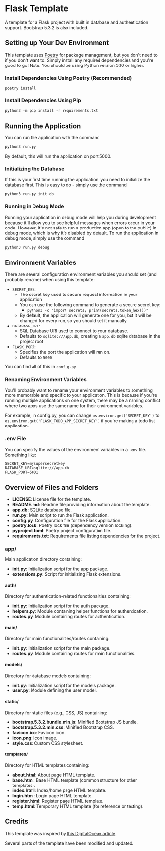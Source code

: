 # Flask Template

A template for a Flask project with built in database and authentication support. Bootstrap 5.3.2 is also included.

## Setting up Your Dev Environment

This template uses [Poetry](https://python-poetry.org/) for package management, but you don't need to if you don't want to. Simply install any required dependencies and you're good to go! Note: You should be using Python version 3.10 or higher.

### Install Dependencies Using Poetry (Recommended)

```
poetry install
```

### Install Dependencies Using Pip

```
python3 -m pip install -r requirements.txt
```

## Running the Application

You can run the application with the command 

```sh
python3 run.py
```

By default, this will run the application on port 5000.

### Initializing the Database

If this is your first time running the application, you need to initialize the database first. This is easy to do - simply use the command

```sh
python3 run.py init_db
```

### Running in Debug Mode

Running your application in debug mode will help you during development because it'll allow you to see helpful messages when errors occur in your code. However, it's not safe to run a production app (open to the public) in debug mode, which is why it's disabled by default. To run the application in debug mode, simply use the command

```sh
python3 run.py debug
```

## Environment Variables

There are several configuration environment variables you should set (and probably rename) when using this template:

- `SECRET_KEY`:
    - The secret key used to secure request information in your application
    - You can use the following command to generate a secure secret key:
        - `python3 -c "import secrets; print(secrets.token_hex())"`
    - By default, the application will generate one for you, but it will be changed for every run, so you should set it manually
- `DATABASE_URI`:
    - SQL Database URI used to connect to your database.
    - Defaults to `sqlite:///app.db`, creating a `app.db` sqlite database in the project root
- `FLASK_PORT`:
    - Specifies the port the application will run on.
    - Defaults to `5000`

You can find all of this in `config.py`

### Renaming Environment Variables

You'll probably want to rename your environment variables to something more memorable and specific to your application. This is because if you're running multiple applications on one system, there may be a naming conflict where two apps use the same name for their environment variables.

For example, in config.py, you can change `os.environ.get('SECRET_KEY')` to `os.environ.get('FLASK_TODO_APP_SECRET_KEY')` if you're making a todo list application.

### .env File

You can specify the values of the environment variables in a `.env` file. Something like:

```
SECRET_KEY=mysupersecretkey
DATABASE_URI=sqlite:///app.db
FLASK_PORT=5001
```

## Overview of Files and Folders

- **LICENSE**: License file for the template.
- **README.md**: Readme file providing information about the template.
- **app.db**: SQLite database file.
- **run.py**: Main script to run the Flask application.
- **config.py**: Configuration file for the Flask application.
- **poetry.lock**: Poetry lock file (dependency version locking).
- **pyproject.toml**: Poetry project configuration file.
- **requirements.txt**: Requirements file listing dependencies for the project.

### app/
Main application directory containing:
- **__init__.py**: Initialization script for the app package.
- **extensions.py**: Script for initializing Flask extensions.
  
#### auth/
Directory for authentication-related functionalities containing:
- **__init__.py**: Initialization script for the auth package.
- **helpers.py**: Module containing helper functions for authentication.
- **routes.py**: Module containing routes for authentication.

#### main/
Directory for main functionalities/routes containing:
- **__init__.py**: Initialization script for the main package.
- **routes.py**: Module containing routes for main functionalities.

#### models/
Directory for database models containing:
- **__init__.py**: Initialization script for the models package.
- **user.py**: Module defining the user model.

#### static/
Directory for static files (e.g., CSS, JS) containing:
- **bootstrap.5.3.2.bundle.min.js**: Minified Bootstrap JS bundle.
- **bootstrap.5.3.2.min.css**: Minified Bootstrap CSS.
- **favicon.ico**: Favicon icon.
- **icon.png**: Icon image.
- **style.css**: Custom CSS stylesheet.

#### templates/
Directory for HTML templates containing:
- **about.html**: About page HTML template.
- **base.html**: Base HTML template (common structure for other templates).
- **index.html**: Index/home page HTML template.
- **login.html**: Login page HTML template.
- **register.html**: Register page HTML template.
- **temp.html**: Temporary HTML template (for reference or testing).

## Credits

This template was inspired by [this DigitalOcean article](https://www.digitalocean.com/community/tutorials/how-to-structure-a-large-flask-application-with-flask-blueprints-and-flask-sqlalchemy).

Several parts of the template have been modified and updated.
